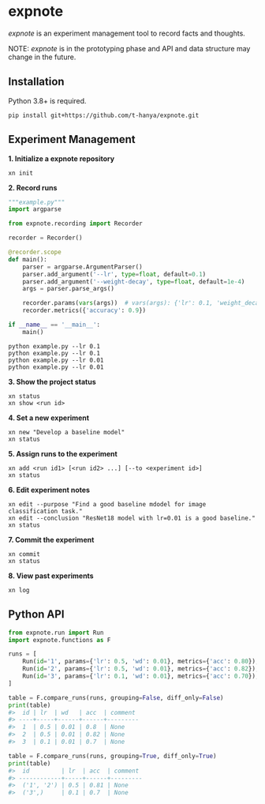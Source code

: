 # expnote

_expnote_ is an experiment management tool to record facts and thoughts.

NOTE: _expnote_ is in the prototyping phase and API and data structure may change in the future.

## Installation

Python 3.8+ is required.

```shell
pip install git+https://github.com/t-hanya/expnote.git
```

## Experiment Management

**1. Initialize a expnote repository**

```shell
xn init
```

**2. Record runs**

```python
"""example.py"""
import argparse

from expnote.recording import Recorder

recorder = Recorder()

@recorder.scope
def main():
    parser = argparse.ArgumentParser()
    parser.add_argument('--lr', type=float, default=0.1)
    parser.add_argument('--weight-decay', type=float, default=1e-4)
    args = parser.parse_args()

    recorder.params(vars(args))  # vars(args): {'lr': 0.1, 'weight_decay': 1e-4}
    recorder.metrics({'accuracy': 0.9})

if __name__ == '__main__':
    main()
```

```shell
python example.py --lr 0.1
python example.py --lr 0.1
python example.py --lr 0.01
python example.py --lr 0.01
```

**3. Show the project status**

```shell
xn status
xn show <run id>
```

**4. Set a new experiment**

```shell
xn new "Develop a baseline model"
xn status
```

**5. Assign runs to the experiment**

```shell
xn add <run id1> [<run id2> ...] [--to <experiment id>]
xn status
```

**6. Edit experiment notes**

```shell
xn edit --purpose "Find a good baseline mdodel for image classification task."
xn edit --conclusion "ResNet18 model with lr=0.01 is a good baseline."
xn status
```

**7. Commit the experiment**

```shell
xn commit
xn status
```

**8. View past experiments**

```shell
xn log
```

## Python API

```python
from expnote.run import Run
import expnote.functions as F

runs = [
    Run(id='1', params={'lr': 0.5, 'wd': 0.01}, metrics={'acc': 0.80}),
    Run(id='2', params={'lr': 0.5, 'wd': 0.01}, metrics={'acc': 0.82}),
    Run(id='3', params={'lr': 0.1, 'wd': 0.01}, metrics={'acc': 0.70}),
]

table = F.compare_runs(runs, grouping=False, diff_only=False)
print(table)
#>  id | lr  | wd   | acc  | comment
#> ----+-----+------+------+---------
#>  1  | 0.5 | 0.01 | 0.8  | None   
#>  2  | 0.5 | 0.01 | 0.82 | None   
#>  3  | 0.1 | 0.01 | 0.7  | None   

table = F.compare_runs(runs, grouping=True, diff_only=True)
print(table)
#>  id         | lr  | acc  | comment
#> ------------+-----+------+---------
#>  ('1', '2') | 0.5 | 0.81 | None   
#>  ('3',)     | 0.1 | 0.7  | None   
```


